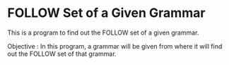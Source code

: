 # FOLLOW Set of a Given Grammar

This is a program to find out the FOLLOW set of a given grammar.

Objective : In this program, a grammar will be given from where it will find out the FOLLOW set of that grammar.

